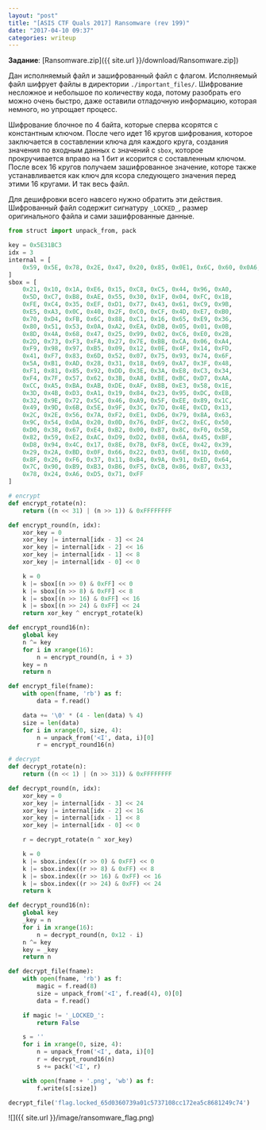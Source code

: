 ```yaml
---
layout: "post"
title: "[ASIS CTF Quals 2017] Ransomware (rev 199)"
date: "2017-04-10 09:37"
categories: writeup
---
```


**Задание**: [Ransomware.zip]({{ site.url }}/download/Ransomware.zip])

Дан исполняемый файл и зашифрованный файл с флагом. Исполняемый файл шифрует файлы в директории `./important_files/`. Шифрование несложное и небольшое по количеству кода, потому разобрать его можно очень быстро, даже оставили отладочную информацию, которая немного, но упрощает процесс.

Шифрование блочное по 4 байта, которые сперва ксорятся с константным ключом. После чего идет 16 кругов шифрования, которое заключается в составлении ключа для каждого круга, создания значения по входным данных с значений с `sbox`, которое прокручивается вправо на 1 бит и ксорится с составленным ключом. После всех 16 кругов получаем зашифрованное значение, которе также устанавливается как ключ для ксора следующего значения перед этими 16 кругами. И так весь файл.

Для дешифровки всего навсего нужно обратить эти действия. Шифрованный файл содержит сигнатуру `_LOCKED_`, размер оригинального файла и сами зашифрованные данные.

``` python
from struct import unpack_from, pack

key = 0x5E31BC3
idx = 3
internal = [
    0x59, 0x5E, 0x78, 0x2E, 0x47, 0x20, 0x85, 0x0E1, 0x6C, 0x60, 0x0A6, 0x0DF, 0x0B2, 0x77, 0x0C, 0x78, 0x6A, 0x0DF, 0x92
]
sbox = [
    0x21, 0x10, 0x1A, 0xE6, 0x15, 0xC8, 0xC5, 0x44, 0x96, 0xA0,
    0x5D, 0xC7, 0xB8, 0xAE, 0x55, 0x30, 0x1F, 0x04, 0xFC, 0x1B,
    0xFE, 0xC4, 0x35, 0xEF, 0xD1, 0x77, 0x43, 0x61, 0xC9, 0x9B,
    0xE5, 0xA3, 0x0C, 0x40, 0x2F, 0xC0, 0xCF, 0x4D, 0xE7, 0xB0,
    0x70, 0xD4, 0xFB, 0x6C, 0x88, 0xC1, 0x16, 0x65, 0xE9, 0x36,
    0x80, 0x51, 0x53, 0x0A, 0xA2, 0xEA, 0xDB, 0x05, 0x01, 0x0B,
    0x8D, 0x4A, 0x68, 0x47, 0x25, 0x99, 0x02, 0xC6, 0xE0, 0x2B,
    0x2D, 0x73, 0xF3, 0xFA, 0x27, 0x7E, 0xBB, 0xCA, 0x06, 0xA4,
    0xF9, 0x98, 0x97, 0xB5, 0x09, 0x12, 0x0E, 0x4F, 0x14, 0xFD,
    0x41, 0xF7, 0x83, 0x6D, 0x52, 0x07, 0x75, 0x93, 0x74, 0x6F,
    0x5A, 0xB1, 0xAD, 0x28, 0x31, 0x18, 0x69, 0xA7, 0x3F, 0x48,
    0xF1, 0x81, 0x85, 0x92, 0xDD, 0x3E, 0x3A, 0xE8, 0xC3, 0x34,
    0xF4, 0x7F, 0x57, 0x62, 0x3B, 0xA8, 0xBE, 0xBC, 0xD7, 0xAA,
    0xCC, 0xA5, 0xBA, 0xAB, 0xDE, 0xAF, 0x8B, 0xE3, 0x58, 0x1E,
    0x3D, 0x4B, 0xD3, 0xA1, 0x19, 0x84, 0x23, 0x95, 0xDC, 0xEB,
    0x32, 0x9E, 0x72, 0x5C, 0x46, 0xA9, 0x5F, 0xEE, 0x89, 0x1C,
    0x49, 0x9D, 0x6B, 0x5E, 0x9F, 0x3C, 0x7D, 0x4E, 0xCD, 0x13,
    0x2C, 0x2E, 0x56, 0x7A, 0xF2, 0xE1, 0xD6, 0x79, 0x8A, 0x63,
    0x9C, 0x54, 0xDA, 0x20, 0x0D, 0x76, 0xDF, 0xC2, 0xEC, 0x50,
    0xD0, 0x38, 0x67, 0xE4, 0xB2, 0x00, 0xB7, 0x8C, 0xF0, 0x5B,
    0x82, 0x59, 0xE2, 0xAC, 0xD9, 0xD2, 0x08, 0x6A, 0x45, 0xBF,
    0xD8, 0x94, 0x4C, 0x17, 0x8E, 0x7B, 0xF8, 0xCE, 0x42, 0x39,
    0x29, 0x2A, 0xBD, 0x0F, 0x66, 0x22, 0x03, 0x6E, 0x1D, 0x60,
    0x8F, 0x26, 0xF6, 0x37, 0x11, 0xB4, 0x9A, 0x91, 0xED, 0x64,
    0x7C, 0x90, 0xB9, 0xB3, 0xB6, 0xF5, 0xCB, 0x86, 0x87, 0x33,
    0x78, 0x24, 0xA6, 0xD5, 0x71, 0xFF
]

# encrypt
def encrypt_rotate(n):
    return ((n << 31) | (n >> 1)) & 0xFFFFFFFF

def encrypt_round(n, idx):
    xor_key = 0
    xor_key |= internal[idx - 3] << 24
    xor_key |= internal[idx - 2] << 16
    xor_key |= internal[idx - 1] << 8
    xor_key |= internal[idx - 0] << 0

    k = 0
    k |= sbox[(n >> 0) & 0xFF] << 0
    k |= sbox[(n >> 8) & 0xFF] << 8
    k |= sbox[(n >> 16) & 0xFF] << 16
    k |= sbox[(n >> 24) & 0xFF] << 24
    return xor_key ^ encrypt_rotate(k)

def encrypt_round16(n):
    global key
    n ^= key
    for i in xrange(16):
        n = encrypt_round(n, i + 3)
    key = n
    return n

def encrypt_file(fname):
    with open(fname, 'rb') as f:
        data = f.read()

    data += '\0' * (4 - len(data) % 4)
    size = len(data)
    for i in xrange(0, size, 4):
        n = unpack_from('<I', data, i)[0]
        r = encrypt_round16(n)

# decrypt
def decrypt_rotate(n):
    return ((n << 1) | (n >> 31)) & 0xFFFFFFFF

def decrypt_round(n, idx):
    xor_key = 0
    xor_key |= internal[idx - 3] << 24
    xor_key |= internal[idx - 2] << 16
    xor_key |= internal[idx - 1] << 8
    xor_key |= internal[idx - 0] << 0

    r = decrypt_rotate(n ^ xor_key)

    k = 0
    k |= sbox.index((r >> 0) & 0xFF) << 0
    k |= sbox.index((r >> 8) & 0xFF) << 8
    k |= sbox.index((r >> 16) & 0xFF) << 16
    k |= sbox.index((r >> 24) & 0xFF) << 24
    return k

def decrypt_round16(n):
    global key
    _key = n
    for i in xrange(16):
        n = decrypt_round(n, 0x12 - i)
    n ^= key
    key = _key
    return n

def decrypt_file(fname):
    with open(fname, 'rb') as f:
        magic = f.read(8)
        size = unpack_from('<I', f.read(4), 0)[0]
        data = f.read()

    if magic != '_LOCKED_':
        return False

    s = ''
    for i in xrange(0, size, 4):
        n = unpack_from('<I', data, i)[0]
        r = decrypt_round16(n)
        s += pack('<I', r)

    with open(fname + '.png', 'wb') as f:
        f.write(s[:size])

decrypt_file('flag.locked_65d0360739a01c5737108cc172ea5c8681249c74')
```

![]({{ site.url }}/image/ransomware_flag.png)
